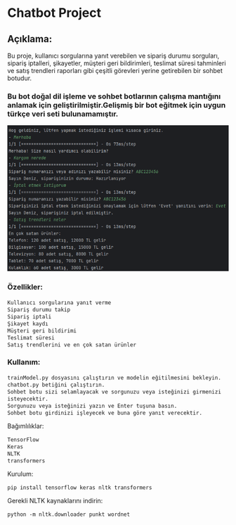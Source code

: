 # **Chatbot Project**

## Açıklama: 
Bu proje, kullanıcı sorgularına yanıt verebilen ve sipariş durumu sorguları, sipariş iptalleri, şikayetler, müşteri geri bildirimleri, teslimat süresi tahminleri ve satış trendleri raporları gibi çeşitli görevleri yerine getirebilen bir sohbet botudur.

### Bu bot doğal dil işleme ve sohbet botlarının çalışma mantığını anlamak için geliştirilmiştir.Gelişmiş bir bot eğitmek için uygun türkçe veri seti bulunamamıştır.

![](Chatbot.png)




### Özellikler:

    Kullanıcı sorgularına yanıt verme
    Sipariş durumu takip 
    Sipariş iptali
    Şikayet kaydı
    Müşteri geri bildirimi
    Teslimat süresi
    Satış trendlerini ve en çok satan ürünler

### Kullanım:
    trainModel.py dosyasını çalıştırın ve modelin eğitilmesini bekleyin.
    chatbot.py betiğini çalıştırın.
    Sohbet botu sizi selamlayacak ve sorgunuzu veya isteğinizi girmenizi isteyecektir.
    Sorgunuzu veya isteğinizi yazın ve Enter tuşuna basın.
    Sohbet botu girdinizi işleyecek ve buna göre yanıt verecektir.

Bağımlılıklar:

    TensorFlow
    Keras
    NLTK
    transformers

Kurulum:

    pip install tensorflow keras nltk transformers



Gerekli NLTK kaynaklarını indirin:

    python -m nltk.downloader punkt wordnet
